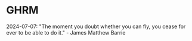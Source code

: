# GHRM

2024-07-07: "The moment you doubt whether you can fly, you cease for ever to be able to do it." - James Matthew Barrie